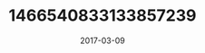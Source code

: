 ---
title: "1466540833133857239"
cover: "2017-03-09 18.41.52 1466540833133857239_46248401"
photo: "2017-03-09 18.41.52 1466540833133857239_46248401"
date: "2017-03-09"
type: "photo"
---